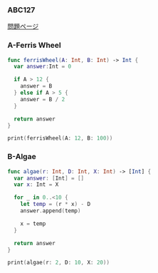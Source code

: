 ### ABC127
[問題ページ](https://atcoder.jp/contests/abc127/tasks)

### A-Ferris Wheel
```Swift
func ferrisWheel(A: Int, B: Int) -> Int {
  var answer:Int = 0

  if A > 12 {
    answer = B
  } else if A > 5 {
    answer = B / 2
  }

  return answer
}

print(ferrisWheel(A: 12, B: 100))

```

### B-Algae
```Swift
func algae(r: Int, D: Int, X: Int) -> [Int] {
  var answer: [Int] = []
  var x: Int = X

  for _ in 0..<10 {
    let temp = (r * x) - D
    answer.append(temp)

    x = temp
  }

  return answer
}

print(algae(r: 2, D: 10, X: 20))

```
